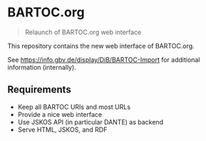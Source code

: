 # BARTOC.org

> Relaunch of BARTOC.org web interface

This repository contains the new web interface of BARTOC.org.

See <https://info.gbv.de/display/DiB/BARTOC-Import> for additional information (internally).

## Requirements

* Keep all BARTOC URIs and most URLs
* Provide a nice web interface
* Use JSKOS API (in particular DANTE) as backend
* Serve HTML, JSKOS, and RDF
